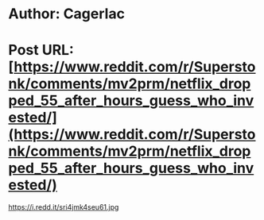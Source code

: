 # Author: Cagerlac
# Post URL: [https://www.reddit.com/r/Superstonk/comments/mv2prm/netflix_dropped_55_after_hours_guess_who_invested/](https://www.reddit.com/r/Superstonk/comments/mv2prm/netflix_dropped_55_after_hours_guess_who_invested/)


https://i.redd.it/sri4jmk4seu61.jpg